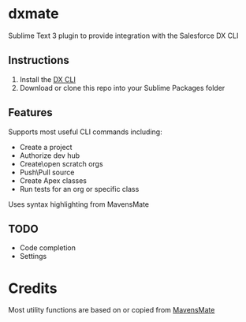 # dxmate
Sublime Text 3 plugin to provide integration with the Salesforce DX CLI

## Instructions
1. Install the [DX CLI](https://developer.salesforce.com/tools/sfdxcli)
2. Download or clone this repo into your Sublime Packages folder

## Features
Supports most useful CLI commands including:
* Create a project
* Authorize dev hub
* Create\open scratch orgs
* Push\Pull source
* Create Apex classes
* Run tests for an org or specific class

Uses syntax highlighting from MavensMate

## TODO
* Code completion
* Settings

# Credits
Most utility functions are based on or copied from [MavensMate](https://github.com/joeferraro/MavensMate-SublimeText)
